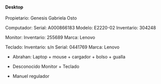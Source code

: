 #### Desktop
Propietario: Genesis Gabriela Osto

Computador:
Serial: A000866183
Modelo: E2220-02
Inventario: 304248

Monitor:
Inventario: 255689
Marca: Lenovo

Teclado:
Inventario: s/n
Serial: 0441769
Marca: Lenovo

- Abrahan:
Laptop + mouse + cargador + bolso + gualla

- Desconocido
Monitor + Teclado

- Manuel
regulador

